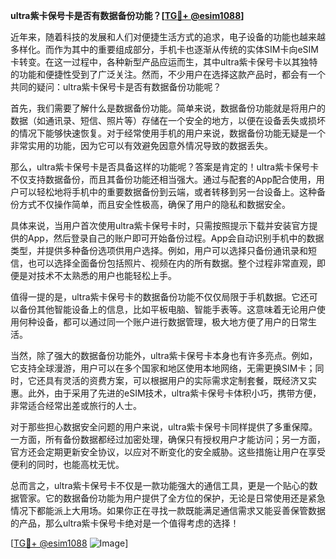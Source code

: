 **ultra紫卡保号卡是否有数据备份功能？[[TG💪+ @esim1088](https://t.me/s/esim1088)]**

近年来，随着科技的发展和人们对便捷生活方式的追求，电子设备的功能也越来越多样化。而作为其中的重要组成部分，手机卡也逐渐从传统的实体SIM卡向eSIM卡转变。在这一过程中，各种新型产品应运而生，其中ultra紫卡保号卡以其独特的功能和便捷性受到了广泛关注。然而，不少用户在选择这款产品时，都会有一个共同的疑问：ultra紫卡保号卡是否有数据备份功能呢？

首先，我们需要了解什么是数据备份功能。简单来说，数据备份功能就是将用户的数据（如通讯录、短信、照片等）存储在一个安全的地方，以便在设备丢失或损坏的情况下能够快速恢复。对于经常使用手机的用户来说，数据备份功能无疑是一个非常实用的功能，因为它可以有效避免因意外情况导致的数据丢失。

那么，ultra紫卡保号卡是否具备这样的功能呢？答案是肯定的！ultra紫卡保号卡不仅支持数据备份，而且其备份功能还相当强大。通过与配套的App配合使用，用户可以轻松地将手机中的重要数据备份到云端，或者转移到另一台设备上。这种备份方式不仅操作简单，而且安全性极高，确保了用户的隐私和数据安全。

具体来说，当用户首次使用ultra紫卡保号卡时，只需按照提示下载并安装官方提供的App，然后登录自己的账户即可开始备份过程。App会自动识别手机中的数据类型，并提供多种备份选项供用户选择。例如，用户可以选择只备份通讯录和短信，也可以选择全面备份包括照片、视频在内的所有数据。整个过程非常直观，即便是对技术不太熟悉的用户也能轻松上手。

值得一提的是，ultra紫卡保号卡的数据备份功能不仅仅局限于手机数据。它还可以备份其他智能设备上的信息，比如平板电脑、智能手表等。这意味着无论用户使用何种设备，都可以通过同一个账户进行数据管理，极大地方便了用户的日常生活。

当然，除了强大的数据备份功能外，ultra紫卡保号卡本身也有许多亮点。例如，它支持全球漫游，用户可以在多个国家和地区使用本地网络，无需更换SIM卡；同时，它还具有灵活的资费方案，可以根据用户的实际需求定制套餐，既经济又实惠。此外，由于采用了先进的eSIM技术，ultra紫卡保号卡体积小巧，携带方便，非常适合经常出差或旅行的人士。

对于那些担心数据安全问题的用户来说，ultra紫卡保号卡同样提供了多重保障。一方面，所有备份数据都经过加密处理，确保只有授权用户才能访问；另一方面，官方还会定期更新安全协议，以应对不断变化的安全威胁。这些措施让用户在享受便利的同时，也能高枕无忧。

总而言之，ultra紫卡保号卡不仅是一款功能强大的通信工具，更是一个贴心的数据管家。它的数据备份功能为用户提供了全方位的保护，无论是日常使用还是紧急情况下都能派上大用场。如果你正在寻找一款既能满足通信需求又能妥善保管数据的产品，那么ultra紫卡保号卡绝对是一个值得考虑的选择！

[[TG💪+ @esim1088](https://t.me/s/esim1088) ![Image](https://i.postimg.cc/4NQfJmqS/Snipaste-2025-05-13-00-14-12.png)]